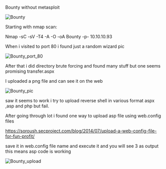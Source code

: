 Bounty without metasploit

![Bounty](https://user-images.githubusercontent.com/55708909/91937841-71a32b80-ed10-11ea-9fcd-60ef1af791ef.png)

Starting with nmap scan:

Nmap -sC -sV -T4 -A -O -oA Bounty -p- 10.10.10.93


When i visited to port 80 i found just a random wizard pic

![Bounty_port_80](https://user-images.githubusercontent.com/55708909/91938354-803e1280-ed11-11ea-90f5-e275964e513c.png)

After that i did directory brute forcing and found many stuff but one seems promising transfer.aspx 

I uploaded a png file and can see it on the web

![Bounty_pic](https://user-images.githubusercontent.com/55708909/91938925-8254a100-ed12-11ea-8f89-b55fbec64a68.png)

saw it seems to work i try to upload reverse shell in various format aspx ,asp and php but fail.

After going through lot i found one way to upload asp file using web.config files

https://soroush.secproject.com/blog/2014/07/upload-a-web-config-file-for-fun-profit/

save it in web.config file name and execute it and you will see 3 as output this means asp code is working

![Bounty_upload](https://user-images.githubusercontent.com/55708909/91939974-576b4c80-ed14-11ea-9acd-0f1081142782.png)
